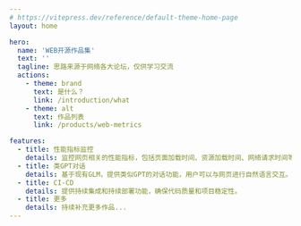 ```yaml
---
# https://vitepress.dev/reference/default-theme-home-page
layout: home

hero:
  name: 'WEB开源作品集'
  text: ''
  tagline: 思路来源于网络各大论坛，仅供学习交流
  actions:
    - theme: brand
      text: 是什么？
      link: /introduction/what
    - theme: alt
      text: 作品列表
      link: /products/web-metrics

features:
  - title: 性能指标监控
    details: 监控网页相关的性能指标，包括页面加载时间、资源加载时间、网络请求时间等。
  - title: 类GPT对话
    details: 基于现有GLM，提供类似GPT的对话功能，用户可以与网页进行自然语言交互。
  - title: CI-CD
    details: 提供持续集成和持续部署功能，确保代码质量和项目稳定性。
  - title: 更多
    details: 持续补充更多作品...
---
```

